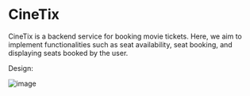# CineTix
CineTix is a backend service for booking movie tickets. Here, we aim to implement functionalities such as seat availability, seat booking, and displaying seats booked by the user.


Design:

![image](https://github.com/rohithkumar593/CineTix/assets/54279129/23d7f718-8cfc-498b-bd8c-444fe44519c7)




